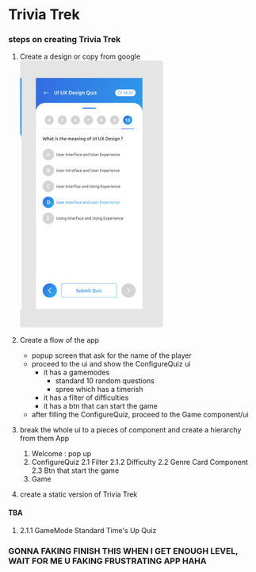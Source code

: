# Trivia Trek

### steps on creating Trivia Trek

1. Create a design or copy from google  
   ![Alt text](image.png)
   <br>
2. Create a flow of the app
   - popup screen that ask for the name of the player
   - proceed to the ui and show the ConfigureQuiz ui
     - it has a gamemodes
       - standard 10 random questions
       - spree which has a timerish
     - it has a filter of difficulties
     - it has a btn that can start the game
   - after filling the ConfigureQuiz, proceed to the Game component/ui
3. break the whole ui to a pieces of component and create a hierarchy from them
   App

   1. Welcome : pop up
   2. ConfigureQuiz
      2.1 Filter
      2.1.2 Difficulty
      2.2 Genre Card Component
      2.3 Btn that start the game
   3. Game

4. create a static version of Trivia Trek

#### TBA

1. 2.1.1 GameMode
   Standard
   Time's Up Quiz

### GONNA FAKING FINISH THIS WHEN I GET ENOUGH LEVEL, WAIT FOR ME U FAKING FRUSTRATING APP HAHA
